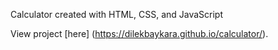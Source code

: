 Calculator created with HTML, CSS, and JavaScript

View project [here] (https://dilekbaykara.github.io/calculator/).
